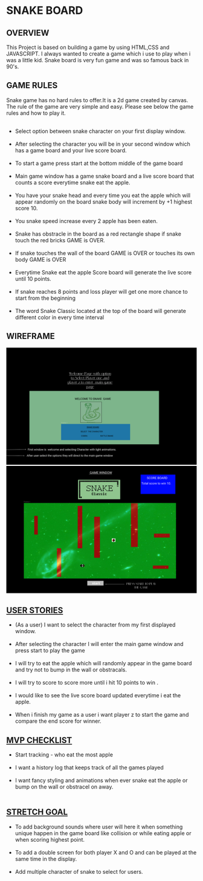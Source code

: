 <h1>SNAKE BOARD</H1>

<H2>OVERVIEW</H2>
This Project is based on building a game by using HTML,CSS and JAVASCRIPT. I always wanted to create a game which i use to play when i was a little kid. Snake board is very fun game and was so famous back in 90's.

<h2>GAME RULES</h2> 
 Snake game has no hard rules to offer.It is a 2d game created by  canvas.
 <br>
 The rule of the game are very simple and easy. Please see below the game rules and how to play it.
 <ul>
  <br>
 <li>Select option between snake character on your first display window.
 </li>
  <br>
<li>After selecting the character you will be in your second window which has a game board and your live score board.
 </li>
  <br>
 <li>To start a game press start at the bottom middle of the game board
 </li>
  <br>
 <li>Main game window has a game snake board and a live score board that counts a score everytime snake eat the apple.
 </li>
  <br>
 <li>You have your snake head and every time you eat the apple which will appear randomly on the board snake body will increment by +1 highest score 10.
 </li>
  <br>
 <li>You snake speed increase every 2 apple has been eaten. 
 </li>
  <br>
 <li>Snake has obstracle in the board as a red rectangle shape if snake touch the red bricks GAME is OVER.
 </li>
  <br>
 <li>If snake touches the wall of the board GAME is OVER or touches its own body GAME is OVER </li>
  <br>
 <li>Everytime Snake eat the apple Score board will generate the live score until 10 points. </li>
  <br>
 <li>If snake reaches 8 points and loss player will get one more chance to start from the beginning</li>
  <br>
 <li>The word Snake Classic located at the top of the board will generate different color in every time interval</li>
 
 </ul>


 <h2>WIREFRAME</h2>

<img src='snake2.png'>
<br>
<img src='snake.png'>
 <H2><u>USER STORIES</u></H2>

<ul>
<li>
(As a user) I want to select the character from my first displayed window.
</li>
<br>
<li>After selecting the character I will enter the main game window and press start to play the game</li>
<br>
<li>I will try to eat the apple which will randomly appear in the game board and try not to bump in the wall or obstracals.
</li>
<br>
<li>I will try to score to score more until i hit 10 points to win .
</li>
<br>
<li>I would like to see the live score board updated everytime i eat the apple.
</li>
<br>
<li> When i finish my game as a user i want player z to start the game and compare the end score for winner.</li>
</ul>

<h2><u>MVP CHECKLIST</u></h2>
<ul>
<li>
Start tracking - who eat the most apple 
</li>
<br>
<li>I want a history log that keeps track of all the games played</li>
<br>
<li>
I want fancy styling and animations when ever snake eat the apple or bump on the wall or obstracel on away.
</li>
<br>
</ul>

<h2><u>STRETCH GOAL</u></h2>
<ul>
 <li>
  To add background sounds where user will here it when something unique happen in the game board like collision or while eating apple or when scoring highest point.
 </li>
 <br>
 <li>To add a double screen for both player X and O and can be played at the same time in the display.
 </li>
 <br>
 <li>Add multiple character of snake to select for users.
  </li>
  </ul>



 







